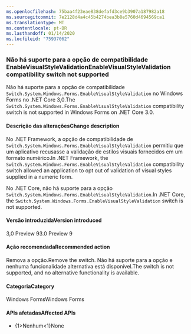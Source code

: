 ```yaml
---
ms.openlocfilehash: 75baa4f23eae838defafd3ce9b3907a187982a18
ms.sourcegitcommit: 7e2128d4a4c45b4274bea3b8e5760d4694569ca1
ms.translationtype: MT
ms.contentlocale: pt-BR
ms.lasthandoff: 01/14/2020
ms.locfileid: "75937062"
---
```

### <a name="enablevisualstylevalidation-compatibility-switch-not-supported"></a><span data-ttu-id="b92f5-101">Não há suporte para a opção de compatibilidade EnableVisualStyleValidation</span><span class="sxs-lookup"><span data-stu-id="b92f5-101">EnableVisualStyleValidation compatibility switch not supported</span></span>

<span data-ttu-id="b92f5-102">Não há suporte para a opção de compatibilidade `Switch.System.Windows.Forms.EnableVisualStyleValidation` no Windows Forms no .NET Core 3,0.</span><span class="sxs-lookup"><span data-stu-id="b92f5-102">The `Switch.System.Windows.Forms.EnableVisualStyleValidation` compatibility switch is not supported in Windows Forms on .NET Core 3.0.</span></span>

#### <a name="change-description"></a><span data-ttu-id="b92f5-103">Descrição das alterações</span><span class="sxs-lookup"><span data-stu-id="b92f5-103">Change description</span></span>

<span data-ttu-id="b92f5-104">No .NET Framework, a opção de compatibilidade de `Switch.System.Windows.Forms.EnableVisualStyleValidation` permitiu que um aplicativo recusasse a validação de estilos visuais fornecidos em um formato numérico.</span><span class="sxs-lookup"><span data-stu-id="b92f5-104">In .NET Framework, the `Switch.System.Windows.Forms.EnableVisualStyleValidation` compatibility switch allowed an application to opt out of validation of visual styles supplied in a numeric form.</span></span>

<span data-ttu-id="b92f5-105">No .NET Core, não há suporte para a opção `Switch.System.Windows.Forms.EnableVisualStyleValidation`.</span><span class="sxs-lookup"><span data-stu-id="b92f5-105">In .NET Core, the `Switch.System.Windows.Forms.EnableVisualStyleValidation` switch is not supported.</span></span>

#### <a name="version-introduced"></a><span data-ttu-id="b92f5-106">Versão introduzida</span><span class="sxs-lookup"><span data-stu-id="b92f5-106">Version introduced</span></span>

<span data-ttu-id="b92f5-107">3,0 Preview 9</span><span class="sxs-lookup"><span data-stu-id="b92f5-107">3.0 Preview 9</span></span>

#### <a name="recommended-action"></a><span data-ttu-id="b92f5-108">Ação recomendada</span><span class="sxs-lookup"><span data-stu-id="b92f5-108">Recommended action</span></span>

<span data-ttu-id="b92f5-109">Remova a opção.</span><span class="sxs-lookup"><span data-stu-id="b92f5-109">Remove the switch.</span></span> <span data-ttu-id="b92f5-110">Não há suporte para a opção e nenhuma funcionalidade alternativa está disponível.</span><span class="sxs-lookup"><span data-stu-id="b92f5-110">The switch is not supported, and no alternative functionality is available.</span></span>

#### <a name="category"></a><span data-ttu-id="b92f5-111">Categoria</span><span class="sxs-lookup"><span data-stu-id="b92f5-111">Category</span></span>

<span data-ttu-id="b92f5-112">Windows Forms</span><span class="sxs-lookup"><span data-stu-id="b92f5-112">Windows Forms</span></span>

#### <a name="affected-apis"></a><span data-ttu-id="b92f5-113">APIs afetadas</span><span class="sxs-lookup"><span data-stu-id="b92f5-113">Affected APIs</span></span>

- <span data-ttu-id="b92f5-114">{1&gt;Nenhum&lt;1}</span><span class="sxs-lookup"><span data-stu-id="b92f5-114">None</span></span>

<!-- 

### Affected APIs

- Not detectable via API analysis

-->
